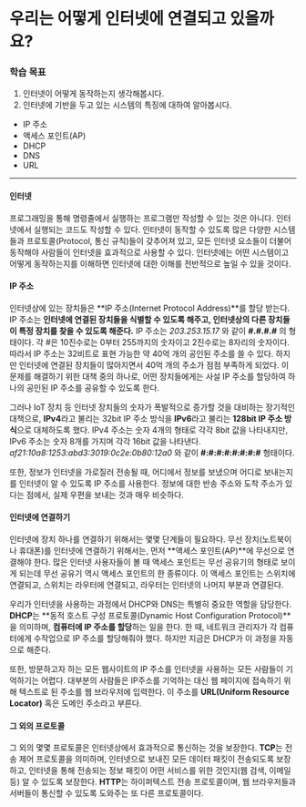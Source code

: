 # 우리는 어떻게 인터넷에 연결되고 있을까요?

### 학습 목표

1. 인터넷이 어떻게 동작하는지 생각해봅시다.
2. 인터넷에 기반을 두고 있는 시스템의 특징에 대하여 알아봅시다.

* IP 주소
* 액세스 포인트(AP)
* DHCP
* DNS
* URL

---

#### 인터넷

프로그래밍을 통해 명령줄에서 실행하는 프로그램만 작성할 수 있는 것은 아니다. 인터넷에서 실행되는 코드도 작성할 수 있다. 인터넷이 동작할 수 있도록 많은 다양한 시스템들과 프로토콜(Protocol, 통신 규칙)들이 갖추어져 있고, 모든 인터넷 요소들이 더불어 동작해야 사람들이 인터넷을 효과적으로 사용할 수 있다. 인터넷에는 어떤 시스템이고 어떻게 동작하는지를 이해하면 인터넷에 대한 이해를 전반적으로 높일 수 있을 것이다.

#### IP 주소

인터넷상에 있는 장치들은 **IP 주소(Internet Protocol Address)**를 할당 받는다. IP 주소는 **인터넷에 연결된 장치들을 식별할 수 있도록 해주고, 인터넷상의 다른 장치들이 특정 장치를 찾을 수 있도록 해준다.** IP 주소는 *203.253.15.17* 와 같이 **#.#.#.#** 의 형태이다. 각 #은 10진수로는 0부터 255까지의 숫자이고 2진수로는 8자리의 숫자이다. 따라서 IP 주소는 32비트로 표현 가능한 약 40억 개의 공인된 주소를 쓸 수 있다. 하지만 인터넷에 연결된 장치들이 많아지면서 40억 개의 주소가 점점 부족하게 되었다. 이 문제를 해결하기 위한 대책 중의 하나로, 어떤 장치들에게는 사설 IP 주소를 할당하여 하나의 공인된 IP 주소를 공유할 수 있도록 한다.

그러나 IoT 장치 등 인터넷 장치들의 숫자가 폭발적으로 증가할 것을 대비하는 장기적인 대책으로, **IPv4**라고 불리는 32bit IP 주소 방식을 **IPv6**라고 불리는 **128bit IP 주소 방식**으로 대체하도록 했다. IPv4 주소는 숫자 4개의 형태로 각각 8bit 값을 나타내지만, IPv6 주소는 숫자 8개를 가지며 각각 16bit 값을 나타낸다. *af21:10a8:1253:abd3:3019:0c2e:0b80:12a0* 와 같이 **#:#:#:#:#:#:#:#** 형태이다.

또한, 정보가 인터넷을 가로질러 전송될 때, 어디에서 정보를 보냈으며 어디로 보내는지를 인터넷이 알 수 있도록 IP 주소를 사용한다. 정보에 대한 반송 주소와 도착 주소가 있다는 점에서, 실제 우편을 보내는 것과 매우 비슷하다.

#### 인터넷에 연결하기

인터넷에 장치 하나를 연결하기 위해서는 몇몇 단계들이 필요하다. 무선 장치(노트북이나 휴대폰)를 인터넷에 연결하기 위해서는, 먼저 **액세스 포인트(AP)**에 무선으로 연결해야 한다. 많은 인터넷 사용자들이 볼 때 액세스 포인트는 무선 공유기의 형태로 보이게 되는데 무선 공유기 역시 액세스 포인트의 한 종류이다. 이 액세스 포인트는 스위치에 연결되고, 스위치는 라우터에 연결되고, 라우터는 인터넷의 나머지 부분과 연결된다.

우리가 인터넷을 사용하는 과정에서 DHCP와 DNS는 특별히 중요한 역할을 담당한다. **DHCP**는 **동적 호스트 구성 프로토콜(Dynamic Host Configuration Protocol)**을 의미하며, **컴퓨터에 IP 주소를 할당**하는 일을 한다. 한 때, 네트워크 관리자가 각 컴퓨터에게 수작업으로 IP 주소를 할당해줘야 했다. 하지만 지금은 DHCP가 이 과정을 자동으로 해준다.

또한, 방문하고자 하는 모든 웹사이트의 IP 주소를 인터넷을 사용하는 모든 사람들이 기억하기는 어렵다. 대부분의 사람들은 IP주소를 기억하는 대신 웹 페이지에 접속하기 위해 텍스트로 된 주소를 웹 브라우저에 입력한다. 이 주소를 **URL(Uniform Resource Locator)** 혹은 도메인 주소라고 부른다.

#### 그 외의 프로토콜

그 외의 몇몇 프로토콜은 인터넷상에서 효과적으로 통신하는 것을 보장한다. **TCP**는 전송 제어 프로토콜을 의미하며, 인터넷으로 보내진 모든 데이터 패킷이 전송되도록 보장하고, 인터넷을 통해 전송되는 정보 패킷이 어떤 서비스를 위한 것인지(웹 검색, 이메일 등) 알 수 있도록 보장한다. **HTTP**는 하이퍼텍스트 전송 프로토콜이며, 웹 브라우저들과 서버들이 통신할 수 있도록 도와주는 또 다른 프로토콜이다.

